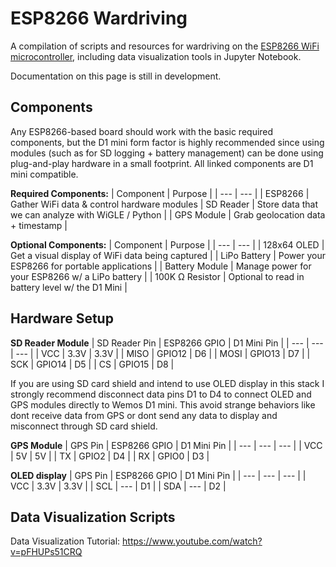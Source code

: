 # ESP8266 Wardriving
A compilation of scripts and resources for wardriving on the [ESP8266 WiFi microcontroller](https://www.espressif.com/en/products/socs/esp8266), including data visualization tools in Jupyter Notebook.

Documentation on this page is still in development.

## Components
Any ESP8266-based board should work with the basic required components, but the D1 mini form factor is highly recommended since using modules (such as for SD logging + battery management) can be done using plug-and-play hardware in a small footprint. All linked components are D1 mini compatible. 

**Required Components:**
| Component | Purpose |
| --- | --- |
| ESP8266 | Gather WiFi data & control hardware modules
| SD Reader | Store data that we can analyze with WiGLE / Python |
| GPS Module | Grab geolocation data + timestamp |

**Optional Components:**
| Component | Purpose | 
| --- | --- |
| 128x64 OLED | Get a visual display of WiFi data being captured |
| LiPo Battery | Power your ESP8266 for portable applications |
| Battery Module | Manage power for your ESP8266 w/ a LiPo battery |
| 100K Ω Resistor | Optional to read in battery level w/ the D1 Mini |
   
## Hardware Setup

**SD Reader Module** 
| SD Reader Pin | ESP8266 GPIO | D1 Mini Pin |
| --- | --- | --- |
| VCC | 3.3V | 3.3V |
| MISO | GPIO12 | D6 |
| MOSI | GPIO13 | D7 |
| SCK | GPIO14 | D5 |
| CS | GPIO15 | D8 |

If you are using SD card shield and intend to use OLED display in this stack I strongly recommend disconnect data pins D1 to D4 to connect OLED and GPS modules directly to Wemos D1 mini. This avoid strange behaviors like dont receive data from GPS or dont send any data to display and misconnect through SD card shield.

**GPS Module** 
| GPS Pin | ESP8266 GPIO | D1 Mini Pin |
| --- | --- | --- |
| VCC | 5V | 5V |
| TX | GPIO2 | D4 |
| RX | GPIO0 | D3 |

**OLED display** 
| GPS Pin | ESP8266 GPIO | D1 Mini Pin |
| --- | --- | --- |
| VCC | 3.3V | 3.3V |
| SCL | --- | D1 |
| SDA | --- | D2 |

## Data Visualization Scripts

Data Visualization Tutorial: https://www.youtube.com/watch?v=pFHUPs51CRQ
